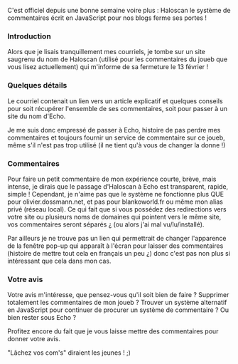 C'est officiel depuis une bonne semaine voire plus : Haloscan le système de commentaires écrit en JavaScript pour nos blogs ferme ses portes !

### Introduction

Alors que je lisais tranquillement mes courriels, je tombe sur un site saugrenu du nom de Haloscan (utilisé pour les commentaires du joueb que vous lisez actuellement) qui m'informe de sa fermeture le 13 février !

### Quelques détails

Le courriel contenait un lien vers un article explicatif et quelques conseils pour soit récupérer l'ensemble de ses commentaires, soit pour passer à un site du nom d'Echo.

Je me suis donc empressé de passer à Echo, histoire de pas perdre mes commentaires et toujours fournir un service de commentaire sur ce joueb, même s'il n'est pas trop utilisé (il ne tient qu'à vous de changer la donne !)

### Commentaires

Pour faire un petit commentaire de mon expérience courte, brève, mais intense, je dirais que le passage d'Haloscan à Echo est transparent, rapide, simple ! Cependant, je n'aime pas que le système ne fonctionne plus QUE pour olivier.dossmann.net, et pas pour blankoworld.fr ou même mon alias privé (réseau local). Ce qui fait que si vous possédez des redirections vers votre site ou plusieurs noms de domaines qui pointent vers le même site, vos commentaires seront séparés ¿ (ou alors j'ai mal vu/lu/installé).

Par ailleurs je ne trouve pas un lien qui permettrait de changer l'apparence de la fenêtre pop-up qui apparaît à l'écran pour laisser des commentaires (histoire de mettre tout cela en français un peu ¿) donc c'est pas non plus si intéressant que cela dans mon cas.

### Votre avis

Votre avis m'intéresse, que pensez-vous qu'il soit bien de faire ? Supprimer totalement les commentaires de mon joueb ? Trouver un système alternatif en JavaScript pour continuer de procurer un système de commentaire ? Ou bien rester sous Echo ? 

Profitez encore du fait que je vous laisse mettre des commentaires pour donner votre avis.

"Lâchez vos com's" diraient les jeunes ! ;) 

